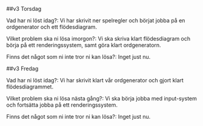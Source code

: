 ##v3 Torsdag

Vad har ni löst idag?: Vi har skrivit ner spelregler och börjat jobba på en ordgenerator och ett flödesdiagram.

Vilket problem ska ni lösa imorgon?: Vi ska skriva klart flödesdiagram och börja på ett renderingssystem, samt göra klart ordgeneratorn.

Finns det något som ni inte tror ni kan lösa?: Inget just nu.


##v3 Fredag

Vad har ni löst idag?: Vi har skrivit klart vår ordgenerator och gjort klart flödesdiagrammet.

Vilket problem ska ni lösa nästa gång?: Vi ska börja jobba med input-system och fortsätta jobba på ett renderingssystem.

Finns det något som ni inte tror ni kan lösa?: Inget just nu.